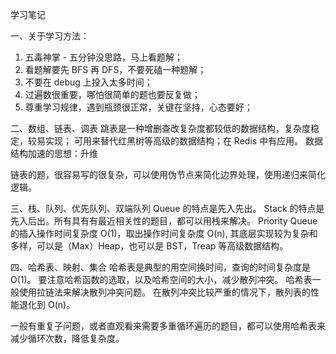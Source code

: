 学习笔记

一、关于学习方法：
1. 五毒神掌 - 五分钟没思路，马上看题解；
2. 看题解要先 BFS 再 DFS，不要死磕一种题解；
3. 不要在 debug 上投入太多时间；
4. 过遍数很重要，哪怕很简单的题也要反复做；
5. 尊重学习规律，遇到瓶颈很正常，关键在坚持，心态要好；

二、数组、链表、调表
跳表是一种增删查改复杂度都较低的数据结构，复杂度稳定，较易实现；
可用来替代红黑树等高级的数据结构；在 Redis 中有应用。
数据结构加速的思想：升维

链表的题，很容易写的很复杂，可以使用伪节点来简化边界处理，使用递归来简化逻辑。

三、栈、队列、优先队列、双端队列
Queue 的特点是先入先出。
Stack 的特点是先入后出。所有具有有最近相关性的题目，都可以用栈来解决。
Priority Queue 的插入操作时间复杂度 O(1)，取出操作时间复杂度 O(n),
其底层实现较为复杂和多样，可以是（Max）Heap，也可以是 BST，Treap 等高级数据结构。

四、哈希表、映射、集合
哈希表是典型的用空间换时间，查询的时间复杂度是 O(1)。
要注意哈希函数的选取，以及哈希空间的大小，减少散列冲突。
哈希表一般使用拉链法来解决散列冲突问题。
在散列冲突比较严重的情况下，散列表的性能退化到 O(n)。

一般有重复子问题，或者直观看来需要多重循环遍历的题目，都可以使用哈希表来减少循环次数，降低复杂度。